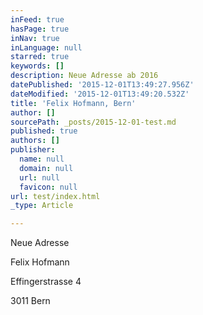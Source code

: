 ```yaml
---
inFeed: true
hasPage: true
inNav: true
inLanguage: null
starred: true
keywords: []
description: Neue Adresse ab 2016
datePublished: '2015-12-01T13:49:27.956Z'
dateModified: '2015-12-01T13:49:20.532Z'
title: 'Felix Hofmann, Bern'
author: []
sourcePath: _posts/2015-12-01-test.md
published: true
authors: []
publisher:
  name: null
  domain: null
  url: null
  favicon: null
url: test/index.html
_type: Article

---
```

Neue Adresse

Felix Hofmann

Effingerstrasse 4

3011 Bern